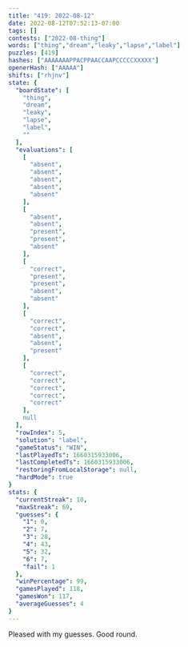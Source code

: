 ```yaml
---
title: "419: 2022-08-12"
date: 2022-08-12T07:52:13-07:00
tags: []
contests: ["2022-08-thing"]
words: ["thing","dream","leaky","lapse","label"]
puzzles: [419]
hashes: ["AAAAAAAPPACPPAACCAAPCCCCCXXXXX"]
openerHash: ["AAAAA"]
shifts: ["rhjnv"]
state: {
  "boardState": [
    "thing",
    "dream",
    "leaky",
    "lapse",
    "label",
    ""
  ],
  "evaluations": [
    [
      "absent",
      "absent",
      "absent",
      "absent",
      "absent"
    ],
    [
      "absent",
      "absent",
      "present",
      "present",
      "absent"
    ],
    [
      "correct",
      "present",
      "present",
      "absent",
      "absent"
    ],
    [
      "correct",
      "correct",
      "absent",
      "absent",
      "present"
    ],
    [
      "correct",
      "correct",
      "correct",
      "correct",
      "correct"
    ],
    null
  ],
  "rowIndex": 5,
  "solution": "label",
  "gameStatus": "WIN",
  "lastPlayedTs": 1660315933006,
  "lastCompletedTs": 1660315933006,
  "restoringFromLocalStorage": null,
  "hardMode": true
}
stats: {
  "currentStreak": 10,
  "maxStreak": 69,
  "guesses": {
    "1": 0,
    "2": 7,
    "3": 28,
    "4": 43,
    "5": 32,
    "6": 7,
    "fail": 1
  },
  "winPercentage": 99,
  "gamesPlayed": 118,
  "gamesWon": 117,
  "averageGuesses": 4
}
---
```


<!-- more -->
Pleased with my guesses. Good round. 
